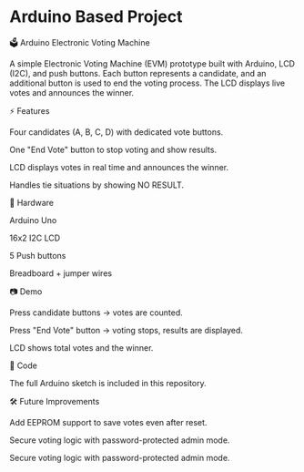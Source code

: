 # Arduino Based Project

🗳 Arduino Electronic Voting Machine

A simple Electronic Voting Machine (EVM) prototype built with Arduino, LCD (I2C), and push buttons.
Each button represents a candidate, and an additional button is used to end the voting process.
The LCD displays live votes and announces the winner.

⚡ Features

Four candidates (A, B, C, D) with dedicated vote buttons.

One "End Vote" button to stop voting and show results.

LCD displays votes in real time and announces the winner.

Handles tie situations by showing NO RESULT.

🔌 Hardware

Arduino Uno

16x2 I2C LCD

5 Push buttons

Breadboard + jumper wires

📷 Demo

Press candidate buttons → votes are counted.

Press "End Vote" button → voting stops, results are displayed.

LCD shows total votes and the winner.

📜 Code

The full Arduino sketch is included in this repository.


🛠 Future Improvements

Add EEPROM support to save votes even after reset.

Secure voting logic with password-protected admin mode.


Secure voting logic with password-protected admin mode.
